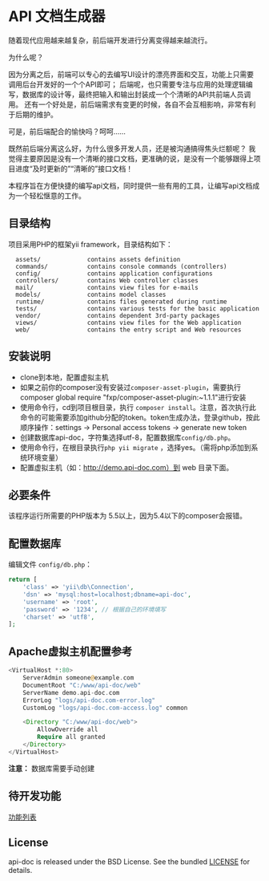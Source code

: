API 文档生成器
============================

随着现代应用越来越复杂，前后端开发进行分离变得越来越流行。

为什么呢？

因为分离之后，前端可以专心的去编写UI设计的漂亮界面和交互，功能上只需要调用后台开发好的一个个API即可；
后端呢，也只需要专注与应用的处理逻辑编写，数据库的设计等，最终把输入和输出封装成一个个清晰的API共前端人员调用。
还有一个好处是，前后端需求有变更的时候，各自不会互相影响，非常有利于后期的维护。

可是，前后端配合的愉快吗？呵呵……

既然前后端分离这么好，为什么很多开发人员，还是被沟通搞得焦头烂额呢？
我觉得主要原因是没有一个清晰的接口文档，更准确的说，是没有一个能够跟得上项目进度“及时更新的”“清晰的”接口文档！

本程序旨在方便快捷的编写api文档，同时提供一些有用的工具，让编写api文档成为一个轻松惬意的工作。


目录结构
-------------------

项目采用PHP的框架yii framework，目录结构如下：

      assets/             contains assets definition
      commands/           contains console commands (controllers)
      config/             contains application configurations
      controllers/        contains Web controller classes
      mail/               contains view files for e-mails
      models/             contains model classes
      runtime/            contains files generated during runtime
      tests/              contains various tests for the basic application
      vendor/             contains dependent 3rd-party packages
      views/              contains view files for the Web application
      web/                contains the entry script and Web resources


安装说明
-------------------

  - clone到本地，配置虚拟主机
  - 如果之前你的composer没有安装过`composer-asset-plugin`，需要执行composer global require "fxp/composer-asset-plugin:~1.1.1"进行安装
  - 使用命令行，cd到项目根目录，执行 `composer install`。注意，首次执行此命令的可能需要添加github分配的token。token生成办法，登录github，按此顺序操作：settings -> Personal access tokens -> generate new token
  - 创建数据库api-doc，字符集选择utf-8，配置数据库`config/db.php`。
  - 使用命令行，在根目录执行`php yii migrate` ，选择yes。（需将php添加到系统环境变量）
  - 配置虚拟主机（如：http://demo.api-doc.com）到 web 目录下面。


必要条件
------------

该程序运行所需要的PHP版本为 5.5以上，因为5.4以下的composer会报错。


配置数据库
-------------
编辑文件 `config/db.php`：

```php
return [
    'class' => 'yii\db\Connection',
    'dsn' => 'mysql:host=localhost;dbname=api-doc',
    'username' => 'root',
    'password' => '1234', // 根据自己的环境填写
    'charset' => 'utf8',
];
```

Apache虚拟主机配置参考
-------------

```php
<VirtualHost *:80>
    ServerAdmin someone@example.com
    DocumentRoot "C:/www/api-doc/web"
    ServerName demo.api-doc.com
    ErrorLog "logs/api-doc.com-error.log"
    CustomLog "logs/api-doc.com-access.log" common

	<Directory "C:/www/api-doc/web">
		AllowOverride all
		Require all granted
	</Directory>
</VirtualHost>
```

**注意：** 数据库需要手动创建


待开发功能
-------------

[功能列表](todoTask.md)


License
-------------

api-doc is released under the BSD License. See the bundled [LICENSE](LICENSE.md) for details.
